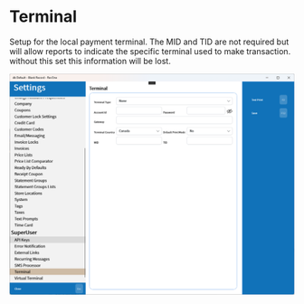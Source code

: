 # Terminal

Setup for the local payment terminal. The MID and TID are not required but will allow reports to indicate the specific terminal used to make transaction. without this set this information will be lost.

![Terminal](/.attachments/Documentation/Terminal.png "Terminal")